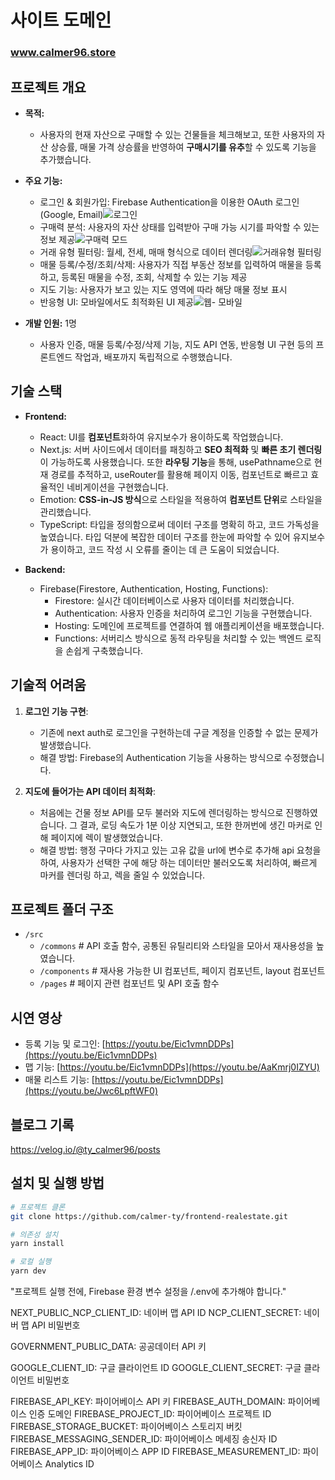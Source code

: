 # 사이트 도메인
### www.calmer96.store

## 프로젝트 개요

- **목적:**
  - 사용자의 현재 자산으로 구매할 수 있는 건물들을 체크해보고, 또한 사용자의 자산 상승률, 매물 가격 상승률을 반영하여 **구매시기를 유추**할 수 있도록 기능을 추가했습니다.

- **주요 기능:**
    - 로그인 & 회원가입: Firebase Authentication을 이용한 OAuth 로그인 (Google, Email)![로그인](https://github.com/user-attachments/assets/7eb790d9-0f40-4366-b7dc-7ce1f758b1da)
    - 구매력 분석: 사용자의 자산 상태를 입력받아 구매 가능 시기를 파악할 수 있는 정보 제공![구매력 모드](https://github.com/user-attachments/assets/e134aa0a-2ded-4157-a605-99bbfb0fed76)
    - 거래 유형 필터링: 월세, 전세, 매매 형식으로 데이터 렌더링![거래유형 필터링](https://github.com/user-attachments/assets/1b9916f2-9f3f-4aed-a504-82cca2833dba)
    - 매물 등록/수정/조회/삭제: 사용자가 직접 부동산 정보를 입력하여 매물을 등록하고, 등록된 매물을 수정, 조회, 삭제할 수 있는 기능 제공
    - 지도 기능: 사용자가 보고 있는 지도 영역에 따라 해당 매물 정보 표시
    - 반응형 UI: 모바일에서도 최적화된 UI 제공![웹- 모바일](https://github.com/user-attachments/assets/b912bae3-960d-403d-9e21-e3144a6d1eb0)


 - **개발 인원:** 1명
    - 사용자 인증, 매물 등록/수정/삭제 기능, 지도 API 연동, 반응형 UI 구현 등의 프론트엔드 작업과, 배포까지 독립적으로 수행했습니다.


## 기술 스택
- **Frontend:**
  -  React:  UI를 **컴포넌트**화하여 유지보수가 용이하도록 작업했습니다.
  -  Next.js: 서버 사이드에서 데이터를 패칭하고 **SEO 최적화** 및 **빠른 초기 렌더링**이 가능하도록 사용했습니다. 또한 **라우팅 기능**을 통해, usePathname으로 현재 경로를 추적하고, useRouter를 활용해 페이지 이동, <Link> 컴포넌트로 빠르고 효율적인 네비게이션을 구현했습니다.
  -  Emotion: **CSS-in-JS 방식**으로 스타일을 적용하여 **컴포넌트 단위**로 스타일을 관리했습니다.
  -  TypeScript: 타입을 정의함으로써 데이터 구조를 명확히 하고, 코드 가독성을 높였습니다. 타입 덕분에 복잡한 데이터 구조를 한눈에 파악할 수 있어 유지보수가 용이하고, 코드 작성 시 오류를 줄이는 데 큰 도움이 되었습니다.

- **Backend:**
    - Firebase(Firestore, Authentication, Hosting, Functions):
        - Firestore: 실시간 데이터베이스로 사용자 데이터를 처리했습니다.
        - Authentication: 사용자 인증을 처리하여 로그인 기능을 구현했습니다.
        - Hosting: 도메인에 프로젝트를 연결하여 웹 애플리케이션을 배포했습니다.
        - Functions: 서버리스 방식으로 동적 라우팅을 처리할 수 있는 백엔드 로직을 손쉽게 구축했습니다.
        
 
## 기술적 어려움

1.  **로그인 기능 구현**:
    - 기존에 next auth로 로그인을 구현하는데 구글 계정을 인증할 수 없는 문제가 발생했습니다.
    - 해결 방법: Firebase의 Authentication 기능을 사용하는 방식으로 수정했습니다.

2. **지도에 들어가는 API 데이터 최적화**:
    - 처음에는 건물 정보 API를 모두 불러와 지도에 렌더링하는 방식으로 진행하였습니다. 그 결과, 로딩 속도가 1분 이상 지연되고, 또한 한꺼번에 생긴 마커로 인해 페이지에 렉이 발생했었습니다.
    - 해결 방법: 행정 구마다 가지고 있는 고유 값을 url에 변수로 추가해 api 요청을 하여, 사용자가 선택한 구에 해당 하는 데이터만 불러오도록 처리하여, 빠르게 마커를 렌더링 하고, 렉을 줄일 수 있었습니다.
  

## 프로젝트 폴더 구조
- `/src`  
  - `/commons`  # API 호출 함수, 공통된 유틸리티와 스타일을 모아서 재사용성을 높였습니다.
  - `/components`  # 재사용 가능한 UI 컴포넌트, 페이지 컴포넌트, layout 컴포넌트  
  - `/pages`  # 페이지 관련 컴포넌트 및 API 호출 함수

## 시연 영상
  - 등록 기능 및 로그인: [https://youtu.be/Eic1vmnDDPs](https://youtu.be/Eic1vmnDDPs)
  - 맵 기능: [https://youtu.be/Eic1vmnDDPs](https://youtu.be/AaKmrj0IZYU)
  - 매물 리스트 기능: [https://youtu.be/Eic1vmnDDPs](https://youtu.be/Jwc6LpftWF0)


## 블로그 기록
https://velog.io/@ty_calmer96/posts

## 설치 및 실행 방법

```bash
# 프로젝트 클론
git clone https://github.com/calmer-ty/frontend-realestate.git

# 의존성 설치
yarn install

# 로컬 실행
yarn dev
```
"프로젝트 실행 전에, Firebase 환경 변수 설정을 /.env에 추가해야 합니다."

NEXT_PUBLIC_NCP_CLIENT_ID: 네이버 맵 API ID
NCP_CLIENT_SECRET: 네이버 맵 API 비밀번호

GOVERNMENT_PUBLIC_DATA: 공공데이터 API 키

GOOGLE_CLIENT_ID: 구글 클라이언트 ID
GOOGLE_CLIENT_SECRET: 구글 클라이언트 비밀번호

FIREBASE_API_KEY: 파이어베이스 API 키
FIREBASE_AUTH_DOMAIN: 파이어베이스 인증 도메인
FIREBASE_PROJECT_ID: 파이어베이스 프로젝트 ID
FIREBASE_STORAGE_BUCKET: 파이어베이스 스토리지 버킷
FIREBASE_MESSAGING_SENDER_ID: 파이어베이스 메세징 송신자 ID
FIREBASE_APP_ID: 파이어베이스 APP ID
FIREBASE_MEASUREMENT_ID: 파이어베이스 Analytics ID


